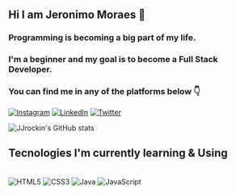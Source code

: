<!---
JJrockin/JJrockin is a ✨ special ✨ repository because its `README.md` (this file) appears on your GitHub profile.
You can click the Preview link to take a look at your changes.
--->

## Hi I am Jeronimo Moraes 👋
### Programming is becoming a big part of my life.
### I'm a beginner and my goal is to become a Full Stack Developer.
### You can find me in any of the platforms below 👇

[![Instagram](https://img.shields.io/badge/Instagram-E4405F?style=for-the-badge&logo=instagram&logoColor=white)](https://www.instagram.com/jeronimomoraesf)
[![LinkedIn](https://img.shields.io/badge/LinkedIn-0077B5?style=for-the-badge&logo=linkedin&logoColor=white)](https://www.linkedin.com/in/jeronimomoraes/)
[![Twitter](https://img.shields.io/badge/Twitter-1DA1F2?style=for-the-badge&logo=twitter&logoColor=white)](https://twitter.com/jeronimomoraesf)

![JJrockin's GitHub stats](https://github-readme-stats.vercel.app/api?username=JJrockin&show_icons=true&theme=algolia)

## Tecnologies I'm currently learning & Using
<!-- [![Top Langs](https://github-readme-stats.vercel.app/api/top-langs/?username=JJrockin&layout=compact)](https://github.com/anuraghazra/github-readme-stats) -->

<div style="display: inline_block"><br/>
<img align="center" alt="HTML5" src=https://img.shields.io/badge/CSS3-1572B6?style=for-the-badge&logo=css3&logoColor=white>
<img align="center" alt="CSS3" src=https://img.shields.io/badge/HTML5-E34F26?style=for-the-badge&logo=html5&logoColor=white>
<img align="center" alt="Java" src=https://img.shields.io/badge/Java-ED8B00?style=for-the-badge&logo=java&logoColor=white>
<img align="center" alt="JavaScript" src=https://img.shields.io/badge/JavaScript-F7DF1E?style=for-the-badge&logo=javascript&logoColor=black>
</div>
